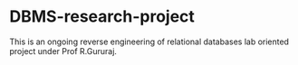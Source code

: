 # DBMS-research-project
This is an ongoing reverse engineering of relational databases lab oriented project under Prof R.Gururaj.
